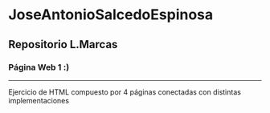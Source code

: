 # JoseAntonioSalcedoEspinosa
## Repositorio L.Marcas
### Página Web 1 :)
___
Ejercicio de HTML compuesto por 4 páginas conectadas con distintas implementaciones
